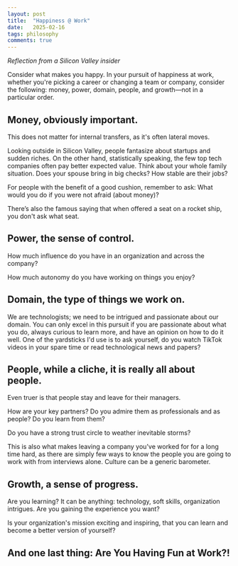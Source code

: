 ```yaml
---
layout: post
title:  "Happiness @ Work"
date:   2025-02-16
tags: philosophy 
comments: true
---
```


  *Reflection from a Silicon Valley insider*

Consider what makes you happy. In your pursuit of happiness at work, whether you're picking a career or changing a team or company, consider the following: money, power, domain, people, and growth—not in a particular order. 


## Money, obviously important. 

This does not matter for internal transfers, as it's often lateral moves. 

Looking outside in Silicon Valley, people fantasize about startups and sudden riches. On the other hand, statistically speaking, the few top tech companies often pay better expected value. Think about your whole family situation. Does your spouse bring in big checks? How stable are their jobs? 

For people with the benefit of a good cushion, remember to ask: What would you do if you were not afraid (about money)? 

There’s also the famous saying that when offered a seat on a rocket ship, you don't ask what seat. 


## Power, the sense of control. 

How much influence do you have in an organization and across the company? 

How much autonomy do you have working on things you enjoy? 


## Domain, the type of things we work on. 

We are technologists; we need to be intrigued and passionate about our domain. You can only excel in this pursuit if you are passionate about what you do, always curious to learn more, and have an opinion on how to do it well. One of the yardsticks I'd use is to ask yourself, do you watch TikTok videos in your spare time or read technological news and papers?


## People, while a cliche, it is really all about people. 

Even truer is that people stay and leave for their managers.

How are your key partners? Do you admire them as professionals and as people? Do you learn from them?

Do you have a strong trust circle to weather inevitable storms? 

This is also what makes leaving a company you've worked for for a long time hard, as there are simply few ways to know the people you are going to work with from interviews alone. Culture can be a generic barometer. 


## Growth, a sense of progress. 

Are you learning? It can be anything: technology, soft skills, organization intrigues. Are you gaining the experience you want? 

Is your organization's mission exciting and inspiring, that you can learn and become a better version of yourself?


## And one last thing: Are You Having Fun at Work?!



